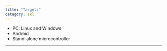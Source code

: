 ```yaml
---
title: "Targets"
category: skl
---
```


- PC: Linux and Windows
- Android
- Stand-alone microcontroller

-----------------
